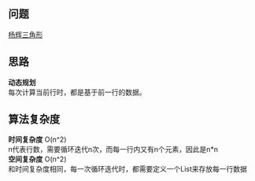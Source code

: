 ## 问题 ##
[杨辉三角形](https://leetcode-cn.com/problems/pascals-triangle/description/)
## 思路 ##
**动态规划**  
每次计算当前行时，都是基于前一行的数据。  
## 算法复杂度 ##
**时间复杂度** O(n^2)  
n代表行数，需要循环迭代n次，而每一行内又有n个元素，因此是n*n  
**空间复杂度** O(n^2)  
和时间复杂度相同，每一次循环迭代时，都需要定义一个List来存放每一行数据
